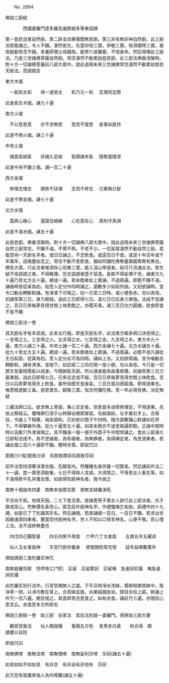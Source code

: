 ﻿　　No. 2894

佛說三廚經

　　　　西國婆羅門達多羅及阇那崛多等奉詔譯


第一慈悲自覺自然廚。第二辟支四果聲聞無思廚。第三非有無非神自然廚。此三廚法若能誦之。令人不饑。湛然長生。先當仰信三寶。恭敬三寶。恒須禮拜三寶。晨夜殷勤常念不絕。孝養師僧父母親族。能學六波羅蜜。不惜身命。然后得傳此三廚法。乃是三世諸佛菩薩自然廚。常住湛然不動累劫慈悲廚。此三廚法佛垂涅槃時。對十方一切諸佛菩薩前八部大眾中。說此過現未來三世諸佛常住湛然不動累劫慈悲天廚法。而說偈言

東方木偈

　一氣和太和　　得一道皆太　　和乃元一和
　玄理同玄際　

此是長生木偈。誦九十遍

南方火偈

　不以意思意　　亦不求無思　　意而不復思
　是事如是持　

此是不熱火偈。誦三十遍

中央土偈

　諸食氣結氣　　非諸久定結　　氣歸諸本氣
　隨聚當隨泄　

此是中央不饑土偈。誦一百二十遍

西方金偈

　修理志理志　　積修不扶埋　　志而不修志
　已業無已智　

此是不寒金偈。誦七十遍

北方水偈

　莫將心緣心　　還莫住絕緣　　心在莫存心
　真則守真淵　

此是不渴水偈。誦五十遍

此慈悲廚。佛垂涅槃時。對十方一切諸佛八部大眾中。說此過現未來三世諸佛菩薩自然三廚常住。不饑不渴。不寒不熱。不老不少。一切圣眾湛然不動自然三廚。若能受持一天廚名字者。或日日誦之。不念飲食。或逕百日不食。或逕十年百年或千年萬年。逕微塵劫念之。常住不動不思飲食。猶如阿彌陀佛無量壽國等無有異也。佛告大眾。行此法者唯須存心信重三寶。能入深山學道者。始可行流通此法。若生疑不信誹謗之者。不得輒傳。恐生毀謗者墮于惡道。是故不得妄傳于世。誦東方九十遍乃至北方五十遍。總成一遍。若未飽者如上更誦。不過兩遍。即飽不饑不渴。誦偈時皆從寅為初。始至人定分作四時誦之。遍數多少如前所說。又初欲誦時。宜令口動舌轉斷默誦。有津液下可咽之。初一日至三日時。或小便色赤。勿以為怪。初誦至第三日。身力極弱。過此三日即得七日。溫七日已后身力漸強。法成不宜誦之。百日已來每夢見得世間上味悉飽之。亦聞天香。滿三百日功力圓備。欲食即食不食不饑

佛說三廚法一卷

其天廚名字有本具說。此本五行偈。即是天廚名字。此法南方崛多師口決受得之。一言得之土。三言得之火。五言得之水。七言得之金。九言得之木。東方木九十遍。南方火誦三十遍。中央土誦一百二十遍。西方金誦七十遍。北方水誦五十遍。從九十至北方五十遍。總成一遍。若未飽者如上更誦。不過兩遍。必飽不或凡誦從壬日起首。從寅為初。至人定分此可為四時。誦如上法。又初欲得誦。宜令嚙動舌轉斷默。誦有津液。宜咽下。如后經二三四日間一度小便。勿以為怪。今只是一切眾生皆稟陰陽氣以成身。今既納氣天廚。所以通身能為益事故爾。初誦至第三日力最漸弱。過此日即得七日。已來去定成不疑。百日已來每夢見得世間上味飲食。百日以后即夢見得天上飲食。鼻所恒聞天食香氣。三百日竟功德圓滿。即得道果也。唯愿精進斷三毒。慈悲眾生。歸敬三寶。恒念阿彌陀佛。至一年必得見佛。決定無疑

三藏法師口云。欲求無上菩提。專心念定者。但患食多過障修禪定。不得道果。先依占察經云。懺悔罪已須于山林靜谷閑房靜室。先結跏趺。左手置右手上。合兩目。令齒上下相著。端坐調和。已初依卯酉子午四時。隨方面數攝心默誦如在齊下。不得攀緣外境。從九十遍至五十遍。如其未飽亦不過至兩遍即飽。正誦中間時時以舌斷穴外津液咽之。其不饑渴一偈一偈于外酉子午中間常誦之。食此三廚滿七日即知法成不。為不至誠者。為有福者。為無罪者。為得禪定者。為至道果者。若誦此偈三百六十遍即不饑。爾時世尊。即說咒曰

那致[少/兔]那致沙訶　烏那致摩訶烏那致莎訶

前件法受持須著凈潔衣服。在靜室內。然種種名香供養一切賢圣。然后誦前件法二十一遍。度一壽至須殷重。七日不得與人言說。大須慎之。不得見女人畜生等。如干渴得飲牛乳并棗及漿。如欲得知廚神名者。我今說之

南無十偈伽末四婆　南無末伽摩志那　南無支缽羅涕死

平旦向于辰。地鳴天鼓。二七下食玉漿。是諸善男子善女人欲行此三廚法者。先于齋戒至心。然無價名香至心。密念前件廚神名字。作禮懺悔乞祐助。廚禮作四十九禮。如是已了了別識其形名。然后誦偈。若直誦偈一百日。一百日不饑。若求出世因緣速證四果者。要當受持廚神名字。世人不知以口得言神名。心便不敬。若心慢上法。法不成終無盡也

　四戊四己腸堅塞　　四壬四癸不用食
　六甲六丁太倉盈　　五庚五辛五藏貞　

　仙人玉女事我神　　天官行廚供養身
　使我顏色常充悅　　延年益壽數萬年　

佛說請廚三食陀羅尼神咒

南無曷羅怛那　怛啰夜[口*耶]　豆留　豆留摩訶　豆留唵　急速訶尼攝　唵急速訶尼攝

此陀羅尼別行法中。行至空閑無人之處。于平旦時凈水洗缽。楊柳枝拂其缽中。取凈草一把。以凈巾敷在草上。合其缽盂面。向東結跏趺坐。閉目舌柱上齶。默誦上件咒一百八遍。開目視之。其食即至恣意食之。如有余食。誦前咒七遍。亦閉目心思念云。余食至本方所即去

佛說三廚經一卷　助三廚　谷家法　其后法別就一婆羅門。得將助三廚大要

　觀音受我法　　仙人賜我糧　　事隨五方色
　青黑赤白黃　　和合得　餌　　諸塵以自防　

即說咒曰

南無佛噤　南無法噤　南無僧噤　南無娑利莎噤　莎訶(誦五十遍)

如見如如不如如見　有非空　有非自有非他有　莎訶

此咒恐有惡魔來惱人為作障難(誦五十遍)
